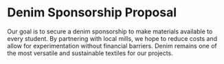# Denim Sponsorship Proposal

Our goal is to secure a denim sponsorship to make materials available to every student. By partnering with local mills, we hope to reduce costs and allow for experimentation without financial barriers. Denim remains one of the most versatile and sustainable textiles for our projects.
